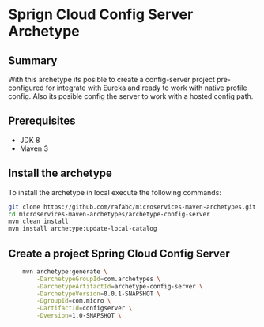 Sprign Cloud Config Server Archetype
======================================

Summary
-------
With this archetype its posible to create a config-server project pre-configured for integrate with Eureka and ready to work with native profile config.
Also its posible config the server to work with a hosted config path.

Prerequisites
-------------

- JDK 8
- Maven 3

Install the archetype
-------------

To install the archetype in local execute the following commands:

```bash
git clone https://github.com/rafabc/microservices-maven-archetypes.git
cd microservices-maven-archetypes/archetype-config-server
mvn clean install
mvn install archetype:update-local-catalog
```

Create a project Spring Cloud Config Server
----------------

```bash
    mvn archetype:generate \
        -DarchetypeGroupId=com.archetypes \
        -DarchetypeArtifactId=archetype-config-server \
        -DarchetypeVersion=0.0.1-SNAPSHOT \
        -DgroupId=com.micro \
        -DartifactId=configserver \
        -Dversion=1.0-SNAPSHOT \
```
	 


